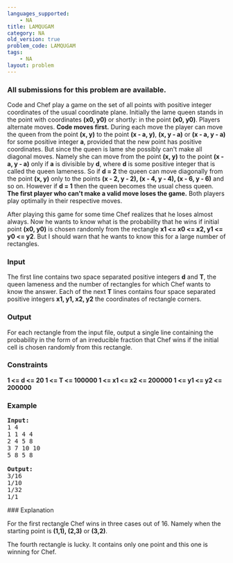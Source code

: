 ```yaml
---
languages_supported:
    - NA
title: LAMQUGAM
category: NA
old_version: true
problem_code: LAMQUGAM
tags:
    - NA
layout: problem
---
```

###  All submissions for this problem are available. 

Code and Chef play a game on the set of all points with positive integer coordinates of the usual coordinate plane. Initially the lame queen stands in the point with coordinates **(x0, y0)** or shortly: in the point **(x0, y0)**. Players alternate moves. **Code moves first.** During each move the player can move the queen from the point **(x, y)** to the point **(x - a, y)**, **(x, y - a)** or **(x - a, y - a)** for some positive integer **a**, provided that the new point has positive coordinates. But since the queen is lame she possibly can't make all diagonal moves. Namely she can move from the point **(x, y)** to the point **(x - a, y - a)** only if **a** is divisible by **d**, where **d** is some positive integer that is called the queen lameness. So if **d = 2** the queen can move diagonally from the point **(x, y)** only to the points **(x - 2, y - 2), (x - 4, y - 4), (x - 6, y - 6)** and so on. However if **d = 1** then the queen becomes the usual chess queen.  **The first player who can't make a valid move loses the game.**  Both players play optimally in their respective moves. 

 After playing this game for some time Chef realizes that he loses almost always. Now he wants to know what is the probability that he wins if initial point **(x0, y0)** is chosen randomly from the rectangle **x1 <= x0 <= x2, y1 <= y0 <= y2**. But I should warn that he wants to know this for a large number of rectangles.

### Input

The first line contains two space separated positive integers **d** and **T**, the queen lameness and the number of rectangles for which Chef wants to know the answer. Each of the next **T** lines contains four space separated positive integers **x1, y1, x2, y2**  the coordinates of rectangle corners.

### Output

For each rectangle from the input file, output a single line containing the probability in the form of an irreducible fraction that Chef wins if the initial cell is chosen randomly from this rectangle.

### Constraints

 **1 <= d <= 20 
 1 <= T <= 100000 
 1 <= x1 <= x2 <= 200000 
 1 <= y1 <= y2 <= 200000**

### Example

<pre><b>Input:</b>
1 4
1 1 4 4
2 4 5 8
3 7 10 10
5 8 5 8

<b>Output:</b>
3/16
1/10
1/32
1/1
</pre>### Explanation

For the first rectangle Chef wins in three cases out of 16. Namely when the starting point is **(1,1), (2,3)** or **(3,2)**.



The fourth rectangle is lucky. It contains only one point and this one is winning for Chef.
